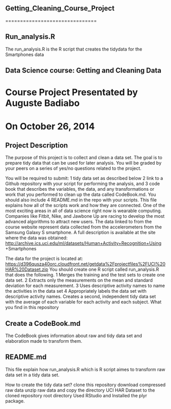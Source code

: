 ## Getting_Cleaning_Course_Project
===============================
## Run_analysis.R
The run_analysis.R is the R script that creates the tidydata for the Smartphones data

## Data Science course: Getting and Cleaning Data
# Course Project Presentated by Auguste Badiabo

# On October 26, 2014

## Project Description

The purpose of this project is to collect and clean a data set. The goal is to prepare tidy data that can be used for later analysis. You will be graded by your peers on a series of yes/no questions related to the project.

You will be required to submit: 1 tidy data set as described below 2 link to a Github repository with your script for performing the analysis, and 3 code book that describes the variables, the data, and any transformations or work that you performed to clean up the data called CodeBook.md. You should also include 4 README.md in the repo with your scripts. This file explains how all of the scripts work and how they are connected. One of the most exciting areas in all of data science right now is wearable computing. Companies like Fitbit, Nike, and Jawbone Up are racing to develop the most advanced algorithms to attract new users. The data linked to from the course website represent data collected from the accelerometers from the Samsung Galaxy S smartphone. A full description is available at the site where the data was obtained: http://archive.ics.uci.edu/ml/datasets/Human+Activity+Recognition+Using +Smartphones

The data for the project is located at: https://d396qusza40orc.cloudfront.net/getdata%2Fprojectfiles%2FUCI%20HAR%20Dataset.zip You should create one R script called run_analysis.R that does the following. 1 Merges the training and the test sets to create one data set. 2 Extracts only the measurements on the mean and standard deviation for each measurement. 3 Uses descriptive activity names to name the activities in the data set 4 Appropriately labels the data set with descriptive activity names. Creates a second, independent tidy data set with the average of each variable for each activity and each subject. What you find in this repository

## Create a CodeBook.md

The CodeBook gives information about raw and tidy data set and elaboration made to transform them.

## README.md

This file explain how run_analysis.R which is R script aimes to transform raw data set in a tidy data set.

How to create the tidy data set?
clone this repository
download compressed raw data
unzip raw data and copy the directory UCI HAR Dataset to the cloned repository root directory Used RStudio and Installed the plyr package.
